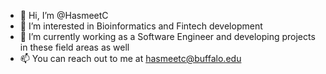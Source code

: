 - 👋 Hi, I’m @HasmeetC
- 👀 I’m interested in Bioinformatics and Fintech development
- 🌱 I’m currently working as a Software Engineer and developing projects in these field areas as well
- 📫 You can reach out to me at hasmeetc@buffalo.edu

<!---
HasmeetC/HasmeetC is a ✨ special ✨ repository because its `README.md` (this file) appears on your GitHub profile.
You can click the Preview link to take a look at your changes.
--->
